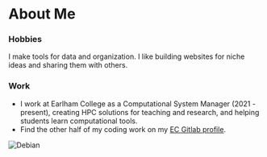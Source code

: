 # About Me

### Hobbies
I make tools for data and organization. I like building websites for niche ideas and sharing them with others.

### Work
- I work at Earlham College as a Computational System Manager (2021 - present), creating HPC solutions for teaching and research, and helping students learn computational tools.
- Find the other half of my coding work on my [EC Gitlab profile](https://code.cs.earlham.edu/pelibby16).

![Debian](https://img.shields.io/badge/Debian-D70A53?style=for-the-badge&logo=debian&logoColor=white)



